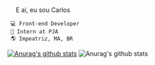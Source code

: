 <img src="https://media.giphy.com/media/hvRJCLFzcasrR4ia7z/giphy.gif" width="15px"> E ai, eu sou Carlos


	 💻 Front-end Developer
	 🚀 Intern at PJA
	 🌎 Impeatriz, MA, BR



[![Anurag's github stats](https://github-readme-stats.vercel.app/api?username=carlossantos74)](https://github.com/anuraghazra/github-readme-stats) ![Anurag's github stats](https://github-readme-stats.vercel.app/api?username=anuraghazra&hide=contribs,prs)



<!-- **carlossantos74/carlossantos74** is a ✨ _special_ ✨ repository because its `README.md` (this file) appears on your GitHub profile. -->
